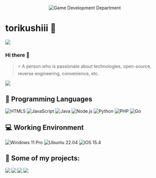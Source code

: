 <p align="center">
  <img alt="Game Development Department" src="https://user-images.githubusercontent.com/55708473/219477117-bbd9b2d9-123f-4f7b-afbf-48292c94ff0c.png">
</p>

# torikushiii 🔭

![](https://komarev.com/ghpvc/?username=torikushiii&color=ff69b4)

### Hi there 👋

> ⚡ A person who is passionate about technologies, open-source, reverse engineering, convenience, etc.

<img align="center" src="https://vercel-mu-hazel.vercel.app/api/top-langs/?username=torikushiii&layout=compact&hide=lua">

## 🌱 Programming Languages

![HTML5](https://img.shields.io/badge/-HTML5-e34f26?style=flat-square&logo=HTML5&logoColor=fff)
![JavaScript](https://img.shields.io/badge/-JavaScript-f7df1e?style=flat-square&logo=JavaScript&labelColor=f7df1e&logoColor=000)
![Java](https://img.shields.io/badge/-Java-f80000?style=flat-square&logo=oracle&logoColor=fff)
![Node.js](https://img.shields.io/badge/-Node.js-339933?style=flat-square&logo=Node.js&logoColor=fff)
![Python](https://img.shields.io/badge/-Python-3776ab?style=flat-square&logo=python&logoColor=fff)
![PHP](https://img.shields.io/badge/-PHP-777bb4?style=flat-square&logo=PHP&logoColor=fff)
![Go](https://img.shields.io/badge/go-%2300ADD8.svg?style=flat-square&logo=go&logoColor=fff)

## 💻 Working Environment

![Windows 11 Pro](https://img.shields.io/badge/Windows%2011%20Pro%20Workstation-00adef?style=flat-square&logo=windows&logoColor=ffffff)
![Ubuntu 22.04](https://img.shields.io/badge/Ubuntu%2022.04-dd4814?style=flat-square&logo=ubuntu&logoColor=ffffff)
![iOS 15.4](https://img.shields.io/badge/iOS%2015.4-000000?style=flat-square&logo=iOS&logoColor=ffffff)

## 👯 Some of my projects:

<a href="https://github.com/torikushiii/BlueArchiveAPI">
  <img align="left" src="https://github-readme-stats.vercel.app/api/pin/?username=torikushiii&repo=BlueArchiveAPI&show_owner=true" />
</a>

<a href="https://github.com/torikushiii/GranblueFantasyAPI">
  <img align="left" src="https://github-readme-stats.vercel.app/api/pin/?username=torikushiii&repo=GranblueFantasyAPI&show_owner=true" />
</a>

<a href="https://github.com/torikushiii/ChanImageDownloader">
  <img align="left" src="https://github-readme-stats.vercel.app/api/pin/?username=torikushiii&repo=ChanImageDownloader&show_owner=true" />
</a>

<a href="https://github.com/torikushiii/TowerOfFantasyData">
  <img align="left" src="https://github-readme-stats.vercel.app/api/pin/?username=torikushiii&repo=TowerOfFantasyData&show_owner=true" />
</a>
